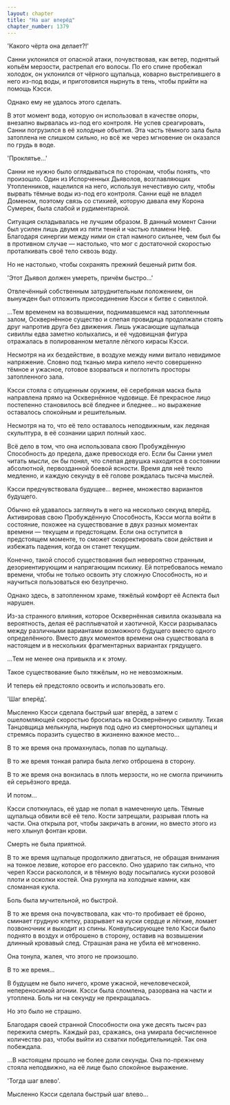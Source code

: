 ```yaml
---
layout: chapter
title: "На шаг вперёд"
chapter_number: 1379
---
```




'Какого чёрта она делает?!'

Санни уклонился от опасной атаки, почувствовав, как ветер, поднятый копьём мерзости, растрепал его волосы. По его спине пробежал холодок, он уклонился от чёрного щупальца, коварно выстрелившего в него из-под воды, и приготовился нырнуть в тень, чтобы прийти на помощь Кэсси.

Однако ему не удалось этого сделать.

В этот момент вода, которую он использовал в качестве опоры, внезапно вырвалась из-под его контроля. Не успев среагировать, Санни погрузился в её холодные объятия. Эта часть тёмного зала была затоплена не слишком сильно, но всё же через мгновение он оказался по грудь в воде.

'Проклятье...'

Санни не нужно было оглядываться по сторонам, чтобы понять, что произошло. Один из Испорченных Дьяволов, возглавляющих Утопленников, нацелился на него, используя нечестивую силу, чтобы вырвать тёмные воды из-под его контроля. Санни ещё не владел Доменом, поэтому связь со стихией, которую давала ему Корона Сумерек, была слабой и рудиментарной.

Ситуация складывалась не лучшим образом. В данный момент Санни был усилен лишь двумя из пяти теней и частью пламени Неф. Благодаря синергии между ними он стал намного сильнее, чем был бы в противном случае — настолько, что мог с достаточной скоростью проталкивать своё тело сквозь воду.

Но не настолько, чтобы сохранять прежний бешеный ритм боя.

'Этот Дьявол должен умереть, причём быстро...'

Отвлечённый собственным затруднительным положением, он вынужден был отложить присоединение Кэсси к битве с сивиллой.

...Тем временем на возвышении, поднимавшемся над затопленным залом, Осквернённое существо и слепая провидица продолжали стоять друг напротив друга без движения. Лишь ужасающие щупальца сивиллы едва заметно колыхались, и её чудовищная фигура отражалась в полированном металле лёгкого кирасы Кэсси.

Несмотря на их бездействие, в воздухе между ними витало невидимое напряжение. Словно под тканью мира кипело нечто совершенно тёмное и ужасное, готовое взорваться и поглотить просторы затопленного зала.

Кэсси стояла с опущенным оружием, её серебряная маска была направлена прямо на Осквернённое чудовище. Её прекрасное лицо постепенно становилось всё бледнее и бледнее... но выражение оставалось спокойным и решительным.

Несмотря на то, что её тело оставалось неподвижным, как ледяная скульптура, в её сознании царил полный хаос.

Всё дело в том, что она использовала свою Пробуждённую Способность до предела, даже превосходя его. Если бы Санни умел читать мысли, он бы понял, что слепая девушка находится в состоянии абсолютной, первозданной боевой ясности. Время для неё текло медленно, и каждую секунду в её голове рождалась тысяча мыслей.

Кэсси предчувствовала будущее... вернее, множество вариантов будущего.

Обычно ей удавалось заглянуть в него на несколько секунд вперёд. Активировав свою Пробуждённую Способность, Кэсси могла войти в состояние, похожее на существование в двух разных моментах времени — текущем и предстоящем. Если она оступится в предстоящем моменте, то сможет скорректировать свои действия и избежать падения, когда он станет текущим.

Конечно, такой способ существования был невероятно странным, дезориентирующим и напрягающим психику. Ей потребовалось немало времени, чтобы не только освоить эту сложную Способность, но и научиться пользоваться ею безупречно.

Однако здесь, в затопленном храме, тяжёлый комфорт её Аспекта был нарушен.

Из-за странного влияния, которое Осквернённая сивилла оказывала на вероятность, делая её расплывчатой и хаотичной, Кэсси разрывалась между различными вариантами возможного будущего вместо одного определённого. Вместо двух моментов времени она существовала в настоящем и в нескольких фрагментарных вариантах грядущего.

...Тем не менее она привыкла и к этому.

Такое существование было тяжёлым, но не невозможным.

И теперь ей предстояло освоить и использовать его.

'Шаг вперёд'.

Мысленно Кэсси сделала быстрый шаг вперёд, а затем с ошеломляющей скоростью бросилась на Осквернённую сивиллу. Тихая Танцовщица мелькнула, нырнув под одно из смертоносных щупалец и стремясь поразить существо в жизненно важное место...

В то же время она промахнулась, попав по щупальцу.

В то же время тонкая рапира была легко отброшена в сторону.

В то же время она вонзилась в плоть мерзости, но не смогла причинить ей серьёзного вреда.

И потом...

Кэсси споткнулась, её удар не попал в намеченную цель. Тёмные щупальца обвили всё её тело. Кости затрещали, разрывая плоть на части. Она открыла рот, чтобы закричать в агонии, но вместо этого из него хлынул фонтан крови.

Смерть не была приятной.

В то же время щупальце продолжило двигаться, не обращая внимания на тонкое лезвие, которое его рассекло. Оно ударило так сильно, что череп Кэсси раскололся, и в тёмную воду посыпались куски розовой плоти и осколки костей. Она рухнула на холодные камни, как сломанная кукла.

Боль была мучительной, но быстрой.

В то же время она почувствовала, как что-то пробивает её броню, сминает грудную клетку, разрывает на куски сердце и лёгкие, ломает позвоночник и выходит из спины. Конвульсирующее тело Кэсси было поднято в воздух и отброшено в сторону, оставив на возвышении длинный кровавый след. Страшная рана не убила её мгновенно.

Она тонула, жалея, что этого не произошло.

В то же время...

В будущем не было ничего, кроме ужасной, нечеловеческой, непереносимой агонии. Кэсси была сломлена, разорвана на части и утоплена. Боль ни на секунду не прекращалась.

Но это было не страшно.

Благодаря своей странной Способности она уже десять тысяч раз пережила смерть. Каждый раз, сражаясь, она умирала бесчисленное количество раз, чтобы выйти из схватки победительницей. Так она побеждала.

...В настоящем прошло не более доли секунды. Она по-прежнему стояла неподвижно, на её лице было спокойное выражение.

'Тогда шаг влево'.

Мысленно Кэсси сделала быстрый шаг влево...

